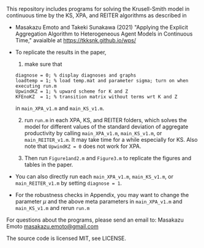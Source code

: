 This repository includes programs for solving the Krusell-Smith model in continuous time by the KS, XPA, and REITER algorithms as described in

* Masakazu Emoto and Takeki Sunakawa (2021) "Applying the Explicit Aggregation Algorithm to Heterogeneous Agent Models in Continuous Time," avaialble at https://tkksnk.github.io/wps/

* To replicate the results in the paper,

  1. make sure that
  ```
  diagnose = 0; % display diagnoses and graphs
  loadtemp = 1; % load temp.mat and parameter sigma; turn on when executing run.m
  UpwindKZ = 1; % upward scheme for K and Z
  KFEnoKZ  = 1; % transition matrix without terms wrt K and Z
  ```
  in `main_XPA_v1.m` and `main_KS_v1.m`.

  2. run `run.m` in each XPA, KS, and REITER folders, which solves the model for different values of the standard deviation of aggregate productivity by calling `main_XPA_v1.m`, `main_KS_v1.m`, or `main_REITER_v1.m`. It may take time for a while especially for KS. Also note that `UpwindKZ = 0` does not work for XPA.

  3. Then run `Figure1and2.m` and `Figure3.m` to replicate the figures and tables in the paper.

* You can also directly run each `main_XPA_v1.m`, `main_KS_v1.m`, or `main_REITER_v1.m` by setting `diagnose = 1`.

* For the robustness checks in Appendix, you may want to change the parameter $\mu$ and the above meta parameters in `main_XPA_v1.m` and `main_KS_v1.m` and rerun `run.m`

For questions about the programs, please send an email to: Masakazu Emoto <masakazu.emoto@gmail.com>

The source code is licensed MIT, see LICENSE.

